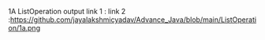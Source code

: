 1A ListOperation output 
link 1 :
link 2 :https://github.com/jayalakshmicyadav/Advance_Java/blob/main/ListOperation/1a.png

